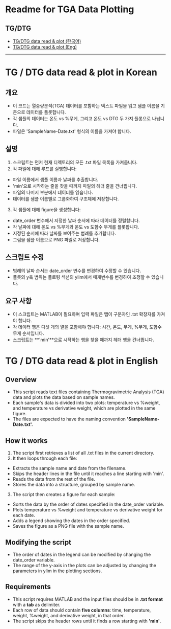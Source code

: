 # Readme for TGA Data Plotting
## TG/DTG
- [TG/DTG data read & plot (한국어)](#tg--dtg-data-read--plot-in-korean)
- [TG/DTG data read & plot (Eng)](#tg--dtg-data-read--plot-in-english)



---

# TG / DTG data read & plot in Korean

## 개요
- 이 코드는 열중량분석(TGA) 데이터를 포함하는 텍스트 파일을 읽고 샘플 이름을 기준으로 데이터를 플롯합니다.
- 각 샘플의 데이터는 온도 vs %무게, 그리고 온도 vs DTG 두 가지 플롯으로 나뉩니다. 
- 파일은 'SampleName-Date.txt' 형식의 이름을 가져야 합니다.

## 설명
1. 스크립트는 먼저 현재 디렉토리의 모든 .txt 파일 목록을 가져옵니다.
2. 각 파일에 대해 루프를 실행합니다:
- 파일 이름에서 샘플 이름과 날짜를 추출합니다.
- 'min'으로 시작하는 줄을 찾을 때까지 파일의 헤더 줄을 건너뜁니다.
- 파일의 나머지 부분에서 데이터를 읽습니다.
- 데이터를 샘플 이름별로 그룹화하여 구조체에 저장합니다.
3. 각 샘플에 대해 figure을 생성합니다:
- date_order 변수에서 지정한 날짜 순서에 따라 데이터를 정렬합니다.
- 각 날짜에 대해 온도 vs %무게와 온도 vs 도함수 무게를 플롯합니다.
- 지정된 순서에 따라 날짜를 보여주는 범례를 추가합니다.
- 그림을 샘플 이름으로 PNG 파일로 저장합니다.

## 스크립트 수정
- 범례의 날짜 순서는 date_order 변수를 변경하여 수정할 수 있습니다.
- 플롯의 y축 범위는 플로팅 섹션의 ylim에서 매개변수를 변경하여 조정할 수 있습니다.

## 요구 사항
- 이 스크립트는 MATLAB이 필요하며 입력 파일은 탭이 구분자인 .txt 확장자를 가져야 합니다.
- 각 데이터 행은 다섯 개의 열을 포함해야 합니다: 시간, 온도, 무게, %무게, 도함수 무게 순서입니다.
- 스크립트는 **'min'**으로 시작하는 행을 찾을 때까지 헤더 행을 건너뜁니다.


# TG / DTG data read & plot in English

## Overview
- This script reads text files containing Thermogravimetric Analysis (TGA) data and plots the data based on sample names.
- Each sample's data is divided into two plots: temperature vs %weight, and temperature vs derivative weight, which are plotted in the same figure.
- The files are expected to have the naming convention **'SampleName-Date.txt'.**

## How it works
1. The script first retrieves a list of all .txt files in the current directory.
2. It then loops through each file:
- Extracts the sample name and date from the filename.
- Skips the header lines in the file until it reaches a line starting with 'min'.
- Reads the data from the rest of the file.
- Stores the data into a structure, grouped by sample name.
3. The script then creates a figure for each sample:
- Sorts the data by the order of dates specified in the date_order variable.
- Plots temperature vs %weight and temperature vs derivative weight for each date.
- Adds a legend showing the dates in the order specified.
- Saves the figure as a PNG file with the sample name.

## Modifying the script
- The order of dates in the legend can be modified by changing the date_order variable.
- The range of the y-axis in the plots can be adjusted by changing the parameters in ylim in the plotting sections.

## Requirements
- This script requires MATLAB and the input files should be in **.txt format** with a **tab** as delimiter. 
- Each row of data should contain **five columns**: time, temperature, weight, %weight, and derivative weight, in that order.
- The script skips the header rows until it finds a row starting with **'min'**.
